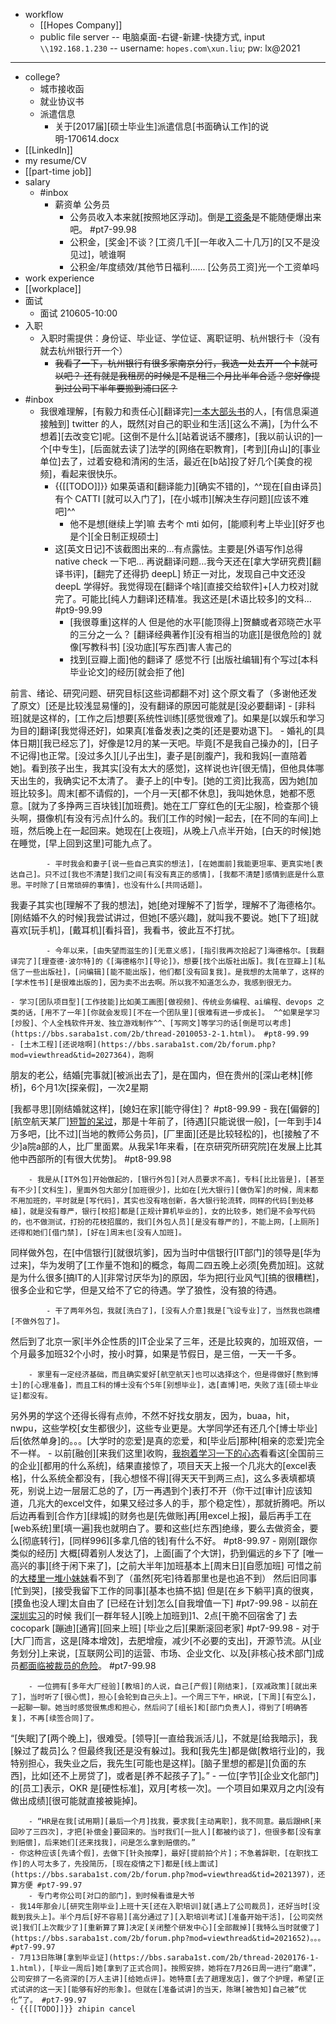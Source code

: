 - workflow
    - [[Hopes Company]]
    - public file server -- 电脑桌面-右键-新建-快捷方式, input `\\192.168.1.230` -- username: `hopes.com\xun.liu`; pw: lx@2021
- ---
- college?
    - 城市接收函
    - 就业协议书
    - 派遣信息
        - 关于[2017届][硕士毕业生]派遣信息[书面确认工作]的说明-170614.docx
- [[LinkedIn]]
- my resume/CV
- [[part-time job]]
- salary
    - #inbox
        - 薪资单 公务员
            - 公务员收入本来就[按照地区浮动]。倒是[工资条](https://bbs.saraba1st.com/2b/thread-2020766-1-1.html)是不能随便爆出来吧。 #pt7-99.98
            - 公积金，[奖金]不谈？[工资几千][一年收入二十几万]的[又不是没见过]，唬谁啊
            - 公积金/年度绩效/其他节日福利…… [公务员工资]光一个工资单吗
- work experience
- [[workplace]]
- 面试
    - 面试 210605-10:00
- 入职
    - 入职时需提供：身份证、毕业证、学位证、离职证明、杭州银行卡（没有就去杭州银行开一个）
        - ~~我看了一下，杭州银行有很多家南京分行，我选一处去开一个卡就可以吧？
还有就是我租房的时候是不是租三个月比半年合适？您好像提到过公司下半年要搬到浦口区？~~
- #inbox
    - 我很难理解，[有毅力和责任心][翻译完][一本大部头书](https://bbs.saraba1st.com/2b/thread-2038387-1-1.html)的人，[有信息渠道接触到] twitter 的人，既然[对自己的职业和生活][这么不满]，[为什么不想着][去改变它]呢。[这倒不是什么][站着说话不腰疼]，[我以前认识的]一个[中专生]，[后面就去读了]法学的[网络在职教育]，[考到][舟山]的[事业单位]去了，过着安稳和清闲的生活，最近在[b站]投了好几个[美食的视频]，看起来很快乐。
        - {{[[TODO]]}} 如果英语和[翻译能力][确实不错的]，^^现在[自由译员]有个 CATTI [就可以入门了]，[在小城市][解决生存问题][应该不难吧]^^
            - 他不是想[继续上学]嘛 去考个 mti 如何，[能顺利考上毕业][好歹也是个][全日制正规硕士]
        - 这[英文日记]不该截图出来的…有点露怯。主要是[外语写作]总得 native check 一下吧… 
再说翻译问题…我今天还在[拿大学研究费][翻译书评]，[翻完了还得扔 deepL] 矫正一对比，发现自己中文还没 deepL 学得好。我觉得现在[翻译个啥][直接交给软件]+[人力校对]就完了。可能比[纯人力翻译]还精准。我这还是[术语比较多]的文科… #pt9-99.99
            - [我很尊重]这样的人
但是他的水平[能顶得上]贺麟或者邓晓芒水平的三分之一么？
[翻译经典著作][没有相当的功底][是很危险的]
就像[写教科书]
[没功底][写东西]害人害己的
            - 找到[豆瓣上面]他的翻译了
感觉不行
[出版社编辑]有个写过[本科毕业论文]的经历[就会拒了他]

前言、绪论、研究问题、研究目标[这些词都翻不对]
这个原文看了（多谢他还发了原文）[还是比较浅显易懂的]，没有翻译的原因可能就是[没必要翻译]
            - [非科班]就是这样的，[工作之后]想要[系统性训练][感觉很难了]。如果是[以娱乐和学习为目的]翻译[我觉得还好]，如果真[准备发表]之类的[还是要劝退下]。
        - 婚礼的[具体日期][我已经忘了]，好像是12月的某一天吧。毕竟[不是我自己操办的]，[日子不记得]也正常。[没过多久][儿子出生]，妻子是[剖腹产]，我和我妈[一直陪着她]。看到孩子出生，我其实[没有太大的感觉]，这样说也许[很无情]，但他具体哪天出生的，我确实记不太清了。
妻子上的[中专]。[她的工资]比我高，因为她[加班比较多]。周末[都不请假的]，一个月一天[都不休息]，我叫她休息，她都不愿意。[就为了多挣两三百块钱][加班费]。她在工厂穿红色的[无尘服]，检查那个镜头啊，摄像机[有没有污点]什么的。我们[工作的时候]一起去，[在不同的车间]上班，然后晚上在一起回来。她现在[上夜班]，从晚上八点半开始，[白天的时候]她在睡觉，[早上回到这里]可能九点了。

            - 平时我会和妻子[说一些自己真实的想法]，[在她面前]我能更坦率、更真实地[表达自己]。只不过[我也不清楚]我们之间[有没有真正的感情]，[我都不清楚]感情到底是什么意思。平时除了[日常琐碎的事情]，也没有什么[共同话题]。
我妻子其实也[理解不了我的想法]，她[绝对理解不了]哲学，理解不了海德格尔。[刚结婚不久的时候]我尝试讲过，但她[不感兴趣]，就叫我不要说。她[下了班]就喜欢[玩手机]，[戴耳机][看抖音]，我看书，彼此互不打扰。

            - 今年以来，[由失望而滋生的][无意义感]，[指引我再次拾起了]海德格尔。[我翻译完了][理查德·波尔特]的《[海德格尔][导论]》，想要[找个出版社出版]。我[在豆瓣上][私信了一些出版社]，[问编辑][能不能出版]，他们都[没有回复我]。是我想的太简单了，这样的[学术性书][是很难出版的]，因为卖不出去啊。所以我不知道怎么办，我感到很无力。

    - 学习[团队项目型][工作技能]比如美工画图[做视频]、传统业务编程、ai编程、devops 之类的话，[用不了一年][你就会发现][不在一个团队里][很难有进一步成长]。 ^^如果是学习[炒股]、个人全栈软件开发、独立游戏制作^^、[写网文]等学习的话[倒是可以考虑](https://bbs.saraba1st.com/2b/thread-2010053-2-1.html)。 #pt8-99.99
    - [土木工程][还说啥啊](https://bbs.saraba1st.com/2b/forum.php?mod=viewthread&tid=2027364)，跑啊

朋友的老公，结婚[完事就][被派出去了]，是在国内，但在贵州的[深山老林][修桥]，6个月1次[探亲假]，一次2星期

[我都寻思][刚结婚就这样]，[媳妇在家][能守得住]？ #pt8-99.99
    - 我在[偏僻的][航空航天某厂][短暂的呆过](https://www.zhihu.com/question/480043650/answer/2065987406)，那是十年前了，[待遇][只能说很一般]，[一年到手]4万多吧，[比不过][当地的教师公务员]，[厂里面][还是比较轻松的]，也[接触了不少]a院a部的人，比厂里面累。从我呆1年来看，[在京研究所研究院]在发展上比其他中西部所的[有很大优势]。 #pt8-99.98


        - 我是从[IT外包]开始做起的，[银行外包][对人员要求不高]，专科[比比皆是]，[甚至有不少][文科生]，里面外包大部分[加班很少]，比如在[光大银行][做伪军]的时候，周末都不用加班的，平时就是[写代码]，其实也没有啥创新，各大银行轮流转，同样的代码[到处移植]，就是没有尊严，银行[校招]都是[正规计算机毕业的]，女的比较多，她们是不会写代码的，也不做测试，打扮的花枝招展的，我们[外包人员][是没有尊严的]，不能上网，[上厕所]还得和她们[借门禁]，[好在]周末也[没有人加班]。

同样做外包，在[中信银行][就很坑爹]，因为当时中信银行[IT部门]的领导是[华为过来]，华为发明了[工作量不饱和]的概念，每周二四五晚上必须[免费加班]。这就是为什么很多[搞IT的人][非常讨厌华为]的原因，华为把[行业风气][搞的很糟糕]，很多企业和它学，但是又给不了它的待遇。学了狼性，没有狼的待遇。


            - 干了两年外包，我就[洗白了]，[没有人介意]我是[飞设专业]了，当然我也跳槽[不做外包了]。

然后到了北京一家[半外企性质的]IT企业呆了三年，还是比较爽的，加班双倍，一个月最多加班32个小时，按小时算，如果是节假日，是三倍，一天一千多。


        - 家里有一定经济基础，而且确实爱好[航空航天]也可以选择这个，但是得做好[熬到博士]的[心理准备]，而且工科的博士没有个5年[别想毕业]，选[直博]吧，失败了连[硕士毕业证]都没有。

另外男的学这个还得长得有点帅，不然不好找女朋友，因为，buaa，hit，nwpu，这些学校[女生都很少]，这些专业更是。大学同学还有还几个[博士毕业]后[依然单身]的。。。[大学时的恋爱]是真的恋爱，和[毕业后]那种[相亲的恋爱]完全不一样。
    - 以前[融创][来我们这里]收购，[我抱着学习一下的心态](https://bbs.saraba1st.com/2b/forum.php?mod=viewthread&tid=2012845&extra=page%3D4%26filter%3Dtypeid%26typeid%3D142&page=2)看看这[全国前三的企业][都用的什么系统]，结果直接惊了，项目天天上报一个几兆大的[excel表格]，什么系统全都没有，[我心想怪不得][得天天干到两三点]，这么多表填都填死，别说上边一层层汇总的了，[万一再遇到个]表打不开（你干过[审计]应该知道，几兆大的excel文件，如果又经过多人的手，那个稳定性），那就折腾吧。所以后边再看到[合作方][绿城]的财务也是[先做账]再[用excel上报]，最后再手工在[web系统]里[填一遍]我也就明白了。要和这些[烂东西]绝缘，要么去做资金，要么[彻底转行]，[同样996][多拿几倍的钱]有什么不好。 #pt8-99.97
    - 刚刚[跟你类似的经历]
大概[碍着别人发达了]，上面[画了个大饼]，扔到偏远的乡下了
[唯一高兴的事][终于闲下来了]，[之前大半年]加班基本上[周末日][自愿加班]
可惜之前的[大楼里一堆小妹妹](https://bbs.saraba1st.com/2b/thread-2023128-2-1.html)看不到了（虽然[死宅]待着那里也是也追不到）
然后旧同事[忙到哭]，[接受我留下工作的同事][基本也搞不掂]
但是[在乡下躺平]真的很爽，[摸鱼也没人理]太自由了
[已经在计划]怎么[自我增值一下] #pt7-99.98
    - 以前[在深圳实习](https://bbs.saraba1st.com/2b/thread-2034234-5-1.html)的时候 我们[一群年轻人][晚上加班到]1、2点[干脆不回宿舍了]  去 cocopark [蹦迪][通宵][回来上班]
[毕业之后][果断滚回老家] #pt7-99.98
    - 对于[大厂]而言，这是[降本增效]，去肥增瘦，减少[不必要的支出]，开源节流。从[业务划分]上来说，[互联网公司]的运营、市场、企业文化、以及[非核心技术部门]成员[都面临被裁员的危险](https://bbs.saraba1st.com/2b/thread-2040898-1-1.html)。 #pt7-99.98


        - 一位拥有[多年大厂经验][教培]的人说，自己[产假][刚结束]，[双减政策][就出来了]，当时听了[很心慌]，担心[会轮到自己头上]。一个周三下午，HR说，[下周][有空么]，一起聊一聊。她当时感觉很焦虑和担心，然后问了[组长]和[部门负责人]，得到了[明确答复]，不再[续签合同]了。

“[失眠]了[两个晚上]，很难受。[领导][一直给我派活儿]，不就是[给我暗示]，我[躲过了裁员]么？但最终我[还是没有躲过]。我和[我先生]都是做[教培行业]的，我特别担心，我失业之后，我先生[可能也是这样]。[脑子里想的都是][负面的东西]，比如[还不上房贷了]，或者是[养不起孩子了]。”
        - 一位[字节][企业文化部门]的[员工]表示，OKR 是[硬性标准]，双月[考核一次]。一个项目如果双月之内[没有做出成绩][很可能就直接被毙掉]。


        - “HR是在我[试用期][最后一个月]找我，要求我[主动离职]，我不同意。最后跟HR[来回吵了三四次]，才把[补偿金]要回来的。当时我们[一批人][都被约谈了]，但很多都[没有拿到赔偿]，后来她们[还来找我]，问是怎么拿到赔偿的。”
    - 你这种应该[先请个假]，去做下[针灸按摩]，最好[提前拍个片]；不急着辞职，[在职找工作]的人可太多了，先投简历，[现在疫情之下]都是[线上面试](https://bbs.saraba1st.com/2b/forum.php?mod=viewthread&tid=2021397)，还算方便 #pt7-99.97
        - 专门考你公司[对口的部门]，到时候看谁是大爷
    - 我14年那会儿[研究生刚毕业]上班十天[还在入职培训]就[遇上了公司裁员]，还好当时[没裁到我头上]。半个月后[好不容易][高分通过了][入职培训考试][准备开始干活]，[公司突然说]我们[上次裁少了][重新算了算]决定[关闭整个研发中心][全部裁掉][我特么当时就傻了](https://bbs.saraba1st.com/2b/forum.php?mod=viewthread&tid=2021652)。。。 #pt7-99.97
    - 7月13日陈琳[拿到毕业证](https://bbs.saraba1st.com/2b/thread-2020176-1-1.html)，[毕业一周后]她[拿到了正式合同]。按照安排，她将在7月26日周一进行“磨课”，公司安排了一名资深的[万人主讲][给她点评]。她特意[去了趟理发店]，做了个护理，希望[正式试讲的这一天][能够有好的形象]。但就在[准备试讲]的当天，陈琳[被告知]自己被“优化”了。 #pt7-99.97
    - {{[[TODO]]}} zhipin cancel
